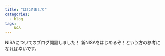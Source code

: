 ```yaml
---
title: "はじめまして"
categories:
  - blog
tags:
  - NSA
---
```


NISAについてのブログ開設しました！
新NISAをはじめるぞ！という方の参考になれば幸いです。
